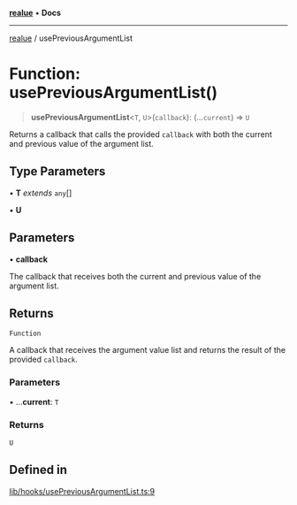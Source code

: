 [**realue**](../README.md) • **Docs**

***

[realue](../README.md) / usePreviousArgumentList

# Function: usePreviousArgumentList()

> **usePreviousArgumentList**\<`T`, `U`\>(`callback`): (...`current`) => `U`

Returns a callback that calls the provided `callback` with both the current and previous value of the argument list.

## Type Parameters

• **T** *extends* `any`[]

• **U**

## Parameters

• **callback**

The callback that receives both the current and previous value of the argument list.

## Returns

`Function`

A callback that receives the argument value list and returns the result of the provided `callback`.

### Parameters

• ...**current**: `T`

### Returns

`U`

## Defined in

[lib/hooks/usePreviousArgumentList.ts:9](https://github.com/nevoland/realue/blob/ed7bf05d18ab306716405186215c6769c3cbd8d7/lib/hooks/usePreviousArgumentList.ts#L9)
